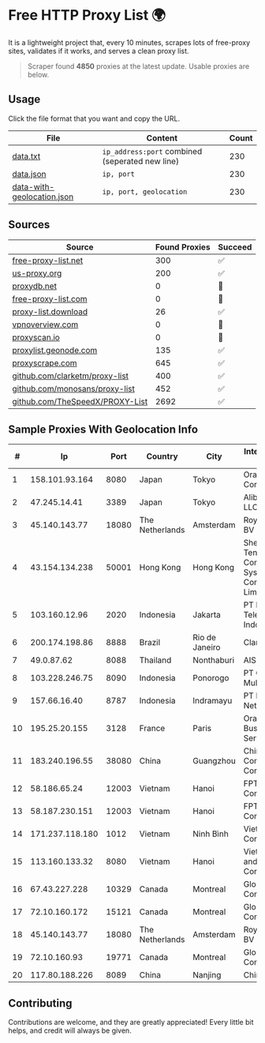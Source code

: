 
# Free HTTP Proxy List 🌍

It is a lightweight project that, every 10 minutes, scrapes lots of free-proxy sites, validates if it works, and serves a clean proxy list.


> Scraper found **4850** proxies at the latest update. Usable proxies are below.

## Usage

Click the file format that you want and copy the URL.


|File|Content|Count|
|----|-------|-----|
|[data.txt](https://raw.githubusercontent.com/themiralay/Proxy-List-World/master/data.txt)|`ip_address:port` combined (seperated new line)|230|
|[data.json](https://raw.githubusercontent.com/themiralay/Proxy-List-World/master/data.json)|`ip, port`|230|
|[data-with-geolocation.json](https://raw.githubusercontent.com/themiralay/Proxy-List-World/master/data-with-geolocation.json)|`ip, port, geolocation`|230|

## Sources

|Source|Found Proxies|Succeed|
|------|-------------|-------|
|[free-proxy-list.net](https://free-proxy-list.net)|300|✅|
|[us-proxy.org](https://www.us-proxy.org)|200|✅|
|[proxydb.net](http://proxydb.net)|0|🚫|
|[free-proxy-list.com](https://free-proxy-list.com/?page=&port=&type%5B%5D=http&type%5B%5D=https&up_time=0&search=Search)|0|🚫|
|[proxy-list.download](https://www.proxy-list.download/HTTP)|26|✅|
|[vpnoverview.com](https://vpnoverview.com/privacy/anonymous-browsing/free-proxy-servers)|0|🚫|
|[proxyscan.io](https://www.proxyscan.io)|0|🚫|
|[proxylist.geonode.com](https://proxylist.geonode.com/api/proxy-list?limit=300&page=1&sort_by=lastChecked&sort_type=desc&protocols=http,https)|135|✅|
|[proxyscrape.com](https://api.proxyscrape.com/v2/?request=displayproxies&protocol=http&timeout=10000&country=all&ssl=all&anonymity=all)|645|✅|
|[github.com/clarketm/proxy-list](https://raw.githubusercontent.com/clarketm/proxy-list/master/proxy-list-raw.txt)|400|✅|
|[github.com/monosans/proxy-list](https://raw.githubusercontent.com/monosans/proxy-list/main/proxies/http.txt)|452|✅|
|[github.com/TheSpeedX/PROXY-List](https://raw.githubusercontent.com/TheSpeedX/PROXY-List/master/http.txt)|2692|✅|


## Sample Proxies With Geolocation Info

|#|Ip|Port|Country|City|Internet Service Provider|
|-|--|----|-------|----|-------------------------|
|1|158.101.93.164|8080|Japan|Tokyo|Oracle Corporation|
|2|47.245.14.41|3389|Japan|Tokyo|Alibaba Cloud LLC|
|3|45.140.143.77|18080|The Netherlands|Amsterdam|RoyaleHosting BV|
|4|43.154.134.238|50001|Hong Kong|Hong Kong|Shenzhen Tencent Computer Systems Company Limited|
|5|103.160.12.96|2020|Indonesia|Jakarta|PT Mora Telematika Indonesia|
|6|200.174.198.86|8888|Brazil|Rio de Janeiro|Claro S.A|
|7|49.0.87.62|8088|Thailand|Nonthaburi|AIS-Fibre|
|8|103.228.246.75|8090|Indonesia|Ponorogo|PT Giga Patra Multimedia|
|9|157.66.16.40|8787|Indonesia|Indramayu|PT Mitra Mandiri Network|
|10|195.25.20.155|3128|France|Paris|Orange Business Services|
|11|183.240.196.55|38080|China|Guangzhou|China Mobile Communications Corporation|
|12|58.186.65.24|12003|Vietnam|Hanoi|FPT Telecom Company|
|13|58.187.230.151|12003|Vietnam|Hanoi|FPT Telecom Company|
|14|171.237.118.180|1012|Vietnam|Ninh Bình|Viettel Corporation|
|15|113.160.133.32|8080|Vietnam|Hanoi|VietNam Post and Telecom Corporation|
|16|67.43.227.228|10329|Canada|Montreal|GloboTech Communications|
|17|72.10.160.172|15121|Canada|Montreal|GloboTech Communications|
|18|45.140.143.77|18080|The Netherlands|Amsterdam|RoyaleHosting BV|
|19|72.10.160.93|19771|Canada|Montreal|GloboTech Communications|
|20|117.80.188.226|8089|China|Nanjing|China Telecom|



## Contributing

Contributions are welcome, and they are greatly appreciated! Every
little bit helps, and credit will always be given.

